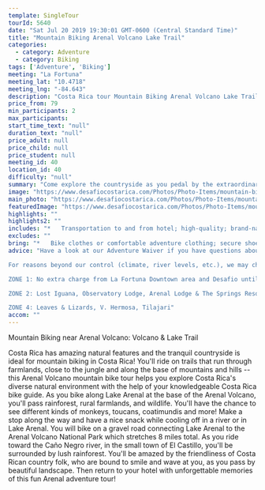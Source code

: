 ```yaml
---
template: SingleTour
tourId: 5640
date: "Sat Jul 20 2019 19:30:01 GMT-0600 (Central Standard Time)"
title: "Mountain Biking Arenal Volcano Lake Trail"
categories: 
  - category: Adventure
  - category: Biking
tags: ['Adventure', 'Biking']
meeting: "La Fortuna"
meeting_lat: "10.4718"
meeting_lng: "-84.643"
description: "Costa Rica tour Mountain Biking Arenal Volcano Lake Trail, id 5640"
price_from: 79
min_participants: 2
max_participants: 
start_time_text: "null"
duration_text: "null"
price_adult: null
price_child: null
price_student: null
meeting_id: 40
location_id: 40
difficulty: "null"
summary: "Come explore the countryside as you pedal by the extraordinary scenery of the Arenal Volcano! Costa Rica is famous for mountain biking because of it's beautiful scenery and varity of trails. In fact, world renown adventure races like Ruta de los Conquistadores take place here! On this tour, we’ll ride along beginner/intermediate-level rolling hills with surrounding views of the breathtaking Arenal Volcano and spectacular jungle."
image: "https://www.desafiocostarica.com/Photos/Photo-Items/mountain-biking-in-arenal-volcano--lake-trail-moderate-1406322713.jpg"
main_photo: "https://www.desafiocostarica.com/Photos/Photo-Items/mountain-biking-in-arenal-volcano--lake-trail-moderate-1406322713.jpg"
featuredImage: "https://www.desafiocostarica.com/Photos/Photo-Items/mountain-biking-in-arenal-volcano--lake-trail-moderate-1406322713.jpg"
highlights: ""
highlights2: ""
includes: "*   Transportation to and from hotel; high-quality; brand-name mountain bikes; gloves; helmet; bilingual guide; snack"
excludes: ""
bring: "*   Bike clothes or comfortable adventure clothing; secure shoes; sunscreen"
advice: "Have a look at our Adventure Waiver if you have questions about our Costa Rica adventure tour policies.

For reasons beyond our control (climate, river levels, etc.), we may change to a more-suitable tour with an equal or similar adventure-appeal or offer other tour options so you don't miss out on a fun day in Costa Rica. We reserve the right to cancel a trip due to unfavorable conditions & will only run a tour according to our policies. Full refund is given if (on rare occasion) no tour is run. We pride ourselves in one of the most customer-friendly reservations policies in the market.This adventure involves some inherent risk and physical exertion, so you must be in good physical conditions!NOTE: We have an extra transport charge for hotels outside of our normal pick-up Zone 1. The pick-up areas are arranged as:

ZONE 1: No extra charge from La Fortuna Downtown area and Desafio until Tabacon Hot Springs

ZONE 2: Lost Iguana, Observatory Lodge, Arenal Lodge & The Springs Resort: ZONE 3: Rancho Margot, Linda Vista, Arenal Vista Lodge

ZONE 4: Leaves & Lizards, V. Hermosa, Tilajari"
accom: ""
---
```

Mountain Biking near Arenal Volcano: Volcano & Lake Trail

Costa Rica has amazing natural features and the tranquil countryside is ideal for mountain biking in Costa Rica! You'll ride on trails that run through farmlands, close to the jungle and along the base of mountains and hills -- this Arenal Volcano mountain bike tour helps you explore Costa Rica's diverse natural environment with the help of your knowledgeable Costa Rica bike guide. As you bike along Lake Arenal at the base of the Arenal Volcano, you'll pass rainforest, rural farmlands, and wildlife. You'll have the chance to see different kinds of monkeys, toucans, coatimundis and more! Make a stop along the way and have a nice snack while cooling off in a river or in Lake Arenal. You will bike on a gravel road connecting Lake Arenal to the Arenal Volcano National Park which stretches 8 miles total. As you ride toward the Caño Negro river, in the small town of El Castillo, you'll be surrounded by lush rainforest. You'll be amazed by the friendliness of Costa Rican country folk, who are bound to smile and wave at you, as you pass by beautiful landscape. Then return to your hotel with unforgettable memories of this fun Arenal adventure tour!